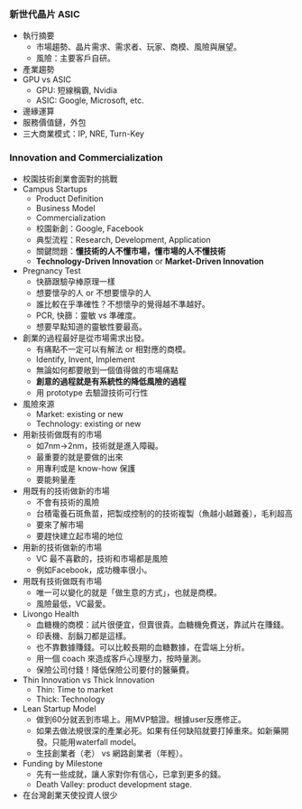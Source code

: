 
### 新世代晶片 ASIC

* 執行摘要
	* 市場趨勢、晶片需求、需求者、玩家、商模、風險與展望。
	* 風險：主要客戶自研。
* 產業趨勢
* GPU vs ASIC
	* GPU: 短線稱霸, Nvidia
	* ASIC: Google, Microsoft, etc.
* 邊緣運算
* 服務價值鏈，外包
* 三大商業模式：IP, NRE, Turn-Key

### Innovation and Commercialization

* 校園技術創業會面對的挑戰
* Campus Startups
	* Product Definition
	* Business Model
	* Commercialization
	* 校園新創：Google, Facebook
	* 典型流程：Research, Development, Application
	* 關鍵問題：**懂技術的人不懂市場，懂市場的人不懂技術**
	* **Technology-Driven Innovation** or **Market-Driven Innovation**
* Pregnancy Test
	* 快篩跟驗孕棒原理一樣
	* 想要懷孕的人 or 不想要懷孕的人
	* 誰比較在乎準確性？不想懷孕的覺得越不準越好。
	* PCR, 快篩：靈敏 vs 準確度。
	* 想要早點知道的靈敏性要最高。
* 創業的過程最好是從市場需求出發。
	* 有痛點不一定可以有解法 or 相對應的商模。
	* Identify, Invent, Implement
	* 無論如何都要敞到一個值得做的市場痛點
	* **創意的過程就是有系統性的降低風險的過程**
	* 用 prototype 去驗證技術可行性
* 風險來源
	* Market: existing or new
	* Technology: existing or new
* 用新技術做既有的市場
	* 如7nm->2nm，技術就是進入障礙。
	* 最重要的就是要做的出來
	* 用專利或是 know-how 保護
	* 要能夠量產
* 用既有的技術做新的市場
	* 不會有技術的風險
	* 台積電養石斑魚苗，把製成控制的的技術複製（魚越小越難養），毛利超高
	* 要來了解市場
	* 要趕快建立起市場的地位
* 用新的技術做新的市場
	* VC 最不喜歡的，技術和市場都是風險
	* 例如Facebook，成功機率很小。
* 用既有技術做既有市場
	* 唯一可以變化的就是「做生意的方式」，也就是商模。
	* 風險最低，VC最愛。
* Livongo Health
	* 血糖機的商模：試片很便宜，但賣很貴。血糖機免費送，靠試片在賺錢。
	* 印表機、刮鬍刀都是這樣。
	* 也不靠數據賺錢。可以比較長期的血糖數據，在雲端上分析。
	* 用一個 coach 來造成客戶心理壓力，按時量測。
	* 保險公司付錢！降低保險公司要付的醫藥費。
* Thin Innovation vs Thick Innovation
	* Thin: Time to market
	* Thick: Technology
* Lean Startup Model
	* 做到60分就丟到市場上。用MVP驗證。根據user反應修正。
	* 如果去做法規很深的產業必死。如果有任何缺陷就要打掉重來。如新藥開發。只能用waterfall model。
	* 生技創業者（老） vs 網路創業者（年輕）。
* Funding by Milestone
	* 先有一些成就，讓人家對你有信心，已拿到更多的錢。
	* Death Valley: product development stage.
* 在台灣創業天使投資人很少